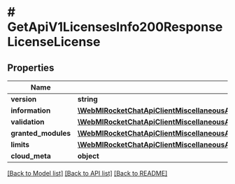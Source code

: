 # # GetApiV1LicensesInfo200ResponseLicenseLicense

## Properties

Name | Type | Description | Notes
------------ | ------------- | ------------- | -------------
**version** | **string** |  | [optional]
**information** | [**\WebMIRocketChatApiClientMiscellaneousApi\Model\GetApiV1LicensesInfo200ResponseLicenseLicenseInformation**](GetApiV1LicensesInfo200ResponseLicenseLicenseInformation.md) |  | [optional]
**validation** | [**\WebMIRocketChatApiClientMiscellaneousApi\Model\GetApiV1LicensesInfo200ResponseLicenseLicenseValidation**](GetApiV1LicensesInfo200ResponseLicenseLicenseValidation.md) |  | [optional]
**granted_modules** | [**\WebMIRocketChatApiClientMiscellaneousApi\Model\GetApiV1LicensesInfo200ResponseLicenseLicenseGrantedModulesInner[]**](GetApiV1LicensesInfo200ResponseLicenseLicenseGrantedModulesInner.md) |  | [optional]
**limits** | [**\WebMIRocketChatApiClientMiscellaneousApi\Model\GetApiV1LicensesInfo200ResponseLicenseLicenseLimits**](GetApiV1LicensesInfo200ResponseLicenseLicenseLimits.md) |  | [optional]
**cloud_meta** | **object** |  | [optional]

[[Back to Model list]](../../README.md#models) [[Back to API list]](../../README.md#endpoints) [[Back to README]](../../README.md)
